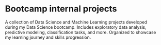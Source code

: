 # Bootcamp internal projects

A collection of Data Science and Machine Learning projects developed during my Data Science bootcamp. Includes exploratory data analysis, predictive modeling,
classification tasks, and more. Organized to showcase my learning journey and skills progression.
